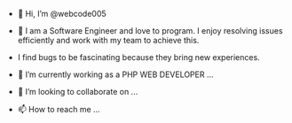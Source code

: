 - 👋 Hi, I’m @webcode005
- 👀 I am a Software Engineer and love to program. I enjoy resolving issues efficiently and work with my team to achieve this.

- I find bugs to be fascinating because they bring new experiences.

- 🌱 I’m currently working as a PHP WEB DEVELOPER ...
- 💞️ I’m looking to collaborate on ...
- 📫 How to reach me ...

<!---
webcode005/webcode005 is a ✨ special ✨ repository because its `README.md` (this file) appears on your GitHub profile.
You can click the Preview link to take a look at your changes.
--->
